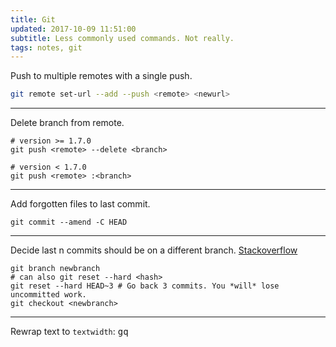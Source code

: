 ```yaml
---
title: Git
updated: 2017-10-09 11:51:00
subtitle: Less commonly used commands. Not really.
tags: notes, git
---
```


Push to multiple remotes with a single push.

``` bash
git remote set-url --add --push <remote> <newurl>
```

----

Delete branch from remote.

~~~{.bash}
# version >= 1.7.0
git push <remote> --delete <branch>

# version < 1.7.0
git push <remote> :<branch>
~~~

----

Add forgotten files to last commit.


~~~{.bash}
git commit --amend -C HEAD
~~~


----

Decide last n commits should be on a different branch. [Stackoverflow](https://stackoverflow.com/questions/1628563/move-the-most-recent-commits-to-a-new-branch-with-git)

```{.bash}
git branch newbranch
# can also git reset --hard <hash>
git reset --hard HEAD~3 # Go back 3 commits. You *will* lose uncommitted work.
git checkout <newbranch>
```

---

Rewrap text to `textwidth`: <kbd>g</kbd><kbd>q</kbd>
